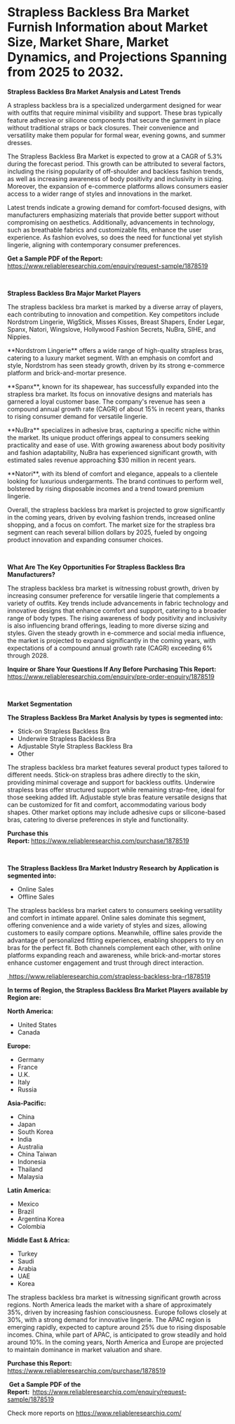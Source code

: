 <p><h1>Strapless Backless Bra Market Furnish Information about Market Size, Market Share, Market Dynamics, and Projections Spanning from 2025 to 2032.</h1></p><p><strong>Strapless Backless Bra Market Analysis and Latest Trends</strong></p>
<p><p>A strapless backless bra is a specialized undergarment designed for wear with outfits that require minimal visibility and support. These bras typically feature adhesive or silicone components that secure the garment in place without traditional straps or back closures. Their convenience and versatility make them popular for formal wear, evening gowns, and summer dresses.</p><p>The Strapless Backless Bra Market is expected to grow at a CAGR of 5.3% during the forecast period. This growth can be attributed to several factors, including the rising popularity of off-shoulder and backless fashion trends, as well as increasing awareness of body positivity and inclusivity in sizing. Moreover, the expansion of e-commerce platforms allows consumers easier access to a wider range of styles and innovations in the market.</p><p>Latest trends indicate a growing demand for comfort-focused designs, with manufacturers emphasizing materials that provide better support without compromising on aesthetics. Additionally, advancements in technology, such as breathable fabrics and customizable fits, enhance the user experience. As fashion evolves, so does the need for functional yet stylish lingerie, aligning with contemporary consumer preferences.</p></p>
<p><strong>Get a Sample PDF of the Report:&nbsp;</strong> <a href="https://www.reliableresearchiq.com/enquiry/request-sample/1878519?utm_campaign=2117&utm_medium=2&utm_source=Github&utm_content=ia&utm_term=08022025&utm_id=strapless-backless-bra">https://www.reliableresearchiq.com/enquiry/request-sample/1878519</a></p>
<p>&nbsp;</p>
<p><strong>Strapless Backless Bra Major Market Players</strong></p>
<p><p>The strapless backless bra market is marked by a diverse array of players, each contributing to innovation and competition. Key competitors include Nordstrom Lingerie, WigStick, Misses Kisses, Breast Shapers, Ender Legar, Spanx, Natori, Wingslove, Hollywood Fashion Secrets, NuBra, SIHE, and Nippies.</p><p>**Nordstrom Lingerie** offers a wide range of high-quality strapless bras, catering to a luxury market segment. With an emphasis on comfort and style, Nordstrom has seen steady growth, driven by its strong e-commerce platform and brick-and-mortar presence.</p><p>**Spanx**, known for its shapewear, has successfully expanded into the strapless bra market. Its focus on innovative designs and materials has garnered a loyal customer base. The company's revenue has seen a compound annual growth rate (CAGR) of about 15% in recent years, thanks to rising consumer demand for versatile lingerie.</p><p>**NuBra** specializes in adhesive bras, capturing a specific niche within the market. Its unique product offerings appeal to consumers seeking practicality and ease of use. With growing awareness about body positivity and fashion adaptability, NuBra has experienced significant growth, with estimated sales revenue approaching $30 million in recent years.</p><p>**Natori**, with its blend of comfort and elegance, appeals to a clientele looking for luxurious undergarments. The brand continues to perform well, bolstered by rising disposable incomes and a trend toward premium lingerie.</p><p>Overall, the strapless backless bra market is projected to grow significantly in the coming years, driven by evolving fashion trends, increased online shopping, and a focus on comfort. The market size for the strapless bra segment can reach several billion dollars by 2025, fueled by ongoing product innovation and expanding consumer choices.</p></p>
<p>&nbsp;</p>
<p><strong>What Are The Key Opportunities For Strapless Backless Bra Manufacturers?</strong></p>
<p><p>The strapless backless bra market is witnessing robust growth, driven by increasing consumer preference for versatile lingerie that complements a variety of outfits. Key trends include advancements in fabric technology and innovative designs that enhance comfort and support, catering to a broader range of body types. The rising awareness of body positivity and inclusivity is also influencing brand offerings, leading to more diverse sizing and styles. Given the steady growth in e-commerce and social media influence, the market is projected to expand significantly in the coming years, with expectations of a compound annual growth rate (CAGR) exceeding 6% through 2028.</p></p>
<p><strong>Inquire or Share Your Questions If Any Before Purchasing This Report:</strong> <a href="https://www.reliableresearchiq.com/enquiry/pre-order-enquiry/1878519?utm_campaign=2117&utm_medium=2&utm_source=Github&utm_content=ia&utm_term=08022025&utm_id=strapless-backless-bra">https://www.reliableresearchiq.com/enquiry/pre-order-enquiry/1878519</a></p>
<p>&nbsp;</p>
<p><strong>Market Segmentation</strong></p>
<p><strong>The Strapless Backless Bra Market Analysis by types is segmented into:</strong></p>
<p><ul><li>Stick-on Strapless Backless Bra</li><li>Underwire Strapless Backless Bra</li><li>Adjustable Style Strapless Backless Bra</li><li>Other</li></ul></p>
<p><p>The strapless backless bra market features several product types tailored to different needs. Stick-on strapless bras adhere directly to the skin, providing minimal coverage and support for backless outfits. Underwire strapless bras offer structured support while remaining strap-free, ideal for those seeking added lift. Adjustable style bras feature versatile designs that can be customized for fit and comfort, accommodating various body shapes. Other market options may include adhesive cups or silicone-based bras, catering to diverse preferences in style and functionality.</p></p>
<p><strong>Purchase this Report:&nbsp;</strong><a href="https://www.reliableresearchiq.com/purchase/1878519?utm_campaign=2117&utm_medium=2&utm_source=Github&utm_content=ia&utm_term=08022025&utm_id=strapless-backless-bra">https://www.reliableresearchiq.com/purchase/1878519</a></p>
<p>&nbsp;</p>
<p><strong>The Strapless Backless Bra Market Industry Research by Application is segmented into:</strong></p>
<p><ul><li>Online Sales</li><li>Offline Sales</li></ul></p>
<p><p>The strapless backless bra market caters to consumers seeking versatility and comfort in intimate apparel. Online sales dominate this segment, offering convenience and a wide variety of styles and sizes, allowing customers to easily compare options. Meanwhile, offline sales provide the advantage of personalized fitting experiences, enabling shoppers to try on bras for the perfect fit. Both channels complement each other, with online platforms expanding reach and awareness, while brick-and-mortar stores enhance customer engagement and trust through direct interaction.</p></p>
<p><a href="https://www.reliableresearchiq.com/strapless-backless-bra-r1878519?utm_campaign=2117&utm_medium=2&utm_source=Github&utm_content=ia&utm_term=08022025&utm_id=strapless-backless-bra">&nbsp;https://www.reliableresearchiq.com/strapless-backless-bra-r1878519</a></p>
<p><strong>In terms of Region, the Strapless Backless Bra Market Players available by Region are:</strong></p>
<p>
    <p> <strong> North America: </strong>
        <ul>
            <li>United States</li>
            <li>Canada</li>
        </ul>
        </p> 
    <p> <strong> Europe: </strong>
        <ul>
            <li>Germany</li>
            <li>France</li>
            <li>U.K.</li>
            <li>Italy</li>
            <li>Russia</li>
        </ul>
        </p> 
    <p> <strong> Asia-Pacific: </strong>
        <ul>
            <li>China</li>
            <li>Japan</li>
            <li>South Korea</li>
            <li>India</li>
            <li>Australia</li>
            <li>China Taiwan</li>
            <li>Indonesia</li>
            <li>Thailand</li>
            <li>Malaysia</li>
        </ul>
        </p> 
    <p> <strong> Latin America: </strong>
        <ul>
            <li>Mexico</li>
            <li>Brazil</li>
            <li>Argentina Korea</li>
            <li>Colombia</li>
        </ul>
        </p> 
    <p> <strong> Middle East & Africa: </strong>
        <ul>
            <li>Turkey</li>
            <li>Saudi</li>
            <li>Arabia</li>
            <li>UAE</li>
            <li>Korea</li>
        </ul>
    </p>
    </p>
<p><p>The strapless backless bra market is witnessing significant growth across regions. North America leads the market with a share of approximately 35%, driven by increasing fashion consciousness. Europe follows closely at 30%, with a strong demand for innovative lingerie. The APAC region is emerging rapidly, expected to capture around 25% due to rising disposable incomes. China, while part of APAC, is anticipated to grow steadily and hold around 10%. In the coming years, North America and Europe are projected to maintain dominance in market valuation and share.</p></p>
<p><strong>Purchase this Report: </strong><a href="https://www.reliableresearchiq.com/purchase/1878519?utm_campaign=2117&utm_medium=2&utm_source=Github&utm_content=ia&utm_term=08022025&utm_id=strapless-backless-bra">https://www.reliableresearchiq.com/purchase/1878519</a></p>
<p>&nbsp;<strong>Get a Sample PDF of the Report:&nbsp;&nbsp;</strong><a href="https://www.reliableresearchiq.com/enquiry/request-sample/1878519?utm_campaign=2117&utm_medium=2&utm_source=Github&utm_content=ia&utm_term=08022025&utm_id=strapless-backless-bra">https://www.reliableresearchiq.com/enquiry/request-sample/1878519</a></p>
<p><strong></strong></p>
<p>Check more reports on <a href="https://www.reliableresearchiq.com/?utm_campaign=2117&utm_medium=2&utm_source=Github&utm_content=ia&utm_term=08022025&utm_id=strapless-backless-bra">https://www.reliableresearchiq.com/</a></p>